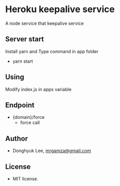 # Heroku keepalive service
A node service that keepalive service

## Server start
Install yarn and Type command in app folder
- yarn start

## Using
Modify index.js in apps variable

## Endpoint
- {domain}/force
  - force call 

## Author
- Donghyuk Lee, mrgamza@gmail.com

## License
- MIT license.
